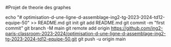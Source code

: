#Projet de theorie des graphes

echo "# optimisation-d-une-ligne-d-assemblage-ing2-tg-2023-2024-td12-equipe-50" >> README.md
  git init
  git add README.md
  git commit -m "first commit"
  git branch -M main
  git remote add origin https://github.com/ing2-paris-classroom-2023-2024/optimisation-d-une-ligne-d-assemblage-ing2-tg-2023-2024-td12-equipe-50.git
  git push -u origin main

